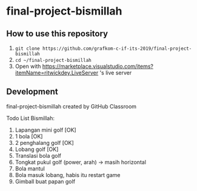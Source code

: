 # final-project-bismillah

## How to use this repository
1. `git clone https://github.com/grafkom-c-if-its-2019/final-project-bismillah`
2. `cd ~/final-project-bismillah`
3. Open with https://marketplace.visualstudio.com/items?itemName=ritwickdey.LiveServer 's live server

## Development

final-project-bismillah created by GitHub Classroom

Todo List Bismillah:
1. Lapangan mini golf [OK]
2. 1 bola [OK]
3. 2 penghalang golf [OK]
4. Lobang golf [OK]
5. Translasi bola golf
6. Tongkat pukul golf (power, arah) -> masih horizontal
7. Bola mantul
8. Bola masuk lobang, habis itu restart game
9. Gimball buat papan golf
